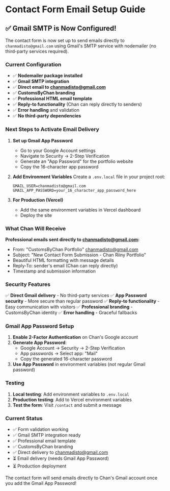 # Contact Form Email Setup Guide

## ✅ Gmail SMTP is Now Configured!

The contact form is now set up to send emails directly to `chanmadisto@gmail.com` using Gmail's SMTP service with nodemailer (no third-party services required).

### Current Configuration

- ✅ **Nodemailer package installed**
- ✅ **Gmail SMTP integration**
- ✅ **Direct email to chanmadisto@gmail.com**
- ✅ **CustomsByChan branding** 
- ✅ **Professional HTML email template**
- ✅ **Reply-to functionality** (Chan can reply directly to senders)
- ✅ **Error handling** and validation
- ✅ **No third-party dependencies**

### Next Steps to Activate Email Delivery

1. **Set up Gmail App Password**
   - Go to your Google Account settings
   - Navigate to Security → 2-Step Verification
   - Generate an "App Password" for the portfolio website
   - Copy the 16-character app password

2. **Add Environment Variables**
   Create a `.env.local` file in your project root:
   ```env
   GMAIL_USER=chanmadisto@gmail.com
   GMAIL_APP_PASSWORD=your_16_character_app_password_here
   ```

3. **For Production (Vercel)**
   - Add the same environment variables in Vercel dashboard
   - Deploy the site

### What Chan Will Receive

**Professional emails sent directly to chanmadisto@gmail.com:**
- From: "CustomsByChan Portfolio" <chanmadisto@gmail.com>
- Subject: "New Contact Form Submission - Chan Riiny Portfolio"
- Beautiful HTML formatting with message details
- Reply-To: sender's email (Chan can reply directly)
- Timestamp and submission information

### Security Features

✅ **Direct Gmail delivery** - No third-party services
✅ **App Password security** - More secure than regular password
✅ **Reply-to functionality** - Easy communication with visitors
✅ **Professional branding** - CustomsByChan identity
✅ **Error handling** - Graceful fallbacks

### Gmail App Password Setup

1. **Enable 2-Factor Authentication** on Chan's Google account
2. **Generate App Password**:
   - Google Account → Security → 2-Step Verification
   - App passwords → Select app: "Mail"
   - Copy the generated 16-character password
3. **Use App Password** in environment variables (not regular Gmail password)

### Testing

1. **Local testing**: Add environment variables to `.env.local`
2. **Production testing**: Add to Vercel environment variables
3. **Test the form**: Visit `/contact` and submit a message

### Current Status

- ✅ Form validation working
- ✅ Gmail SMTP integration ready
- ✅ Professional email template
- ✅ CustomsByChan branding
- ✅ Direct delivery to chanmadisto@gmail.com
- ⏳ Email delivery (needs Gmail App Password)
- ⏳ Production deployment

The contact form will send emails directly to Chan's Gmail account once you add the Gmail App Password! 